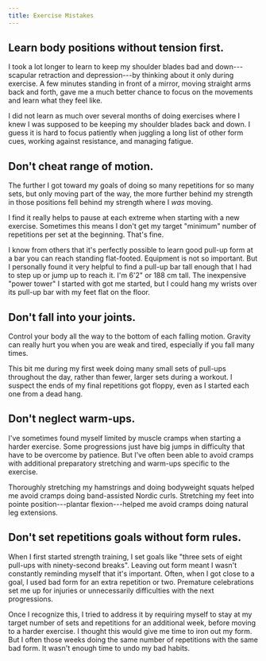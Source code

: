 ```yaml
---
title: Exercise Mistakes
---
```


## Learn body positions without tension first.

I took a lot longer to learn to keep my shoulder blades bad and down---scapular retraction and depression---by thinking about it only during exercise.  A few minutes standing in front of a mirror, moving straight arms back and forth, gave me a much better chance to focus on the movements and learn what they feel like.

I did not learn as much over several months of doing exercises where I knew I was supposed to be keeping my shoulder blades back and down.  I guess it is hard to focus patiently when juggling a long list of other form cues, working against resistance, and managing fatigue.

## Don't cheat range of motion.

The further I got toward my goals of doing so many repetitions for so many sets, but only moving part of the way, the more further behind my strength in those positions fell behind my strength where I _was_ moving.

I find it really helps to pause at each extreme when starting with a new exercise.  Sometimes this means I don't get my target "minimum" number of repetitions per set at the beginning.  That's fine.

I know from others that it's perfectly possible to learn good pull-up form at a bar you can reach standing flat-footed.  Equipment is not so important.  But I personally found it very helpful to find a pull-up bar tall enough that I had to step up or jump up to reach it.  I'm 6'2" or 188 cm tall.  The inexpensive "power tower" I started with got me started, but I could hang my wrists over its pull-up bar with my feet flat on the floor.

## Don't fall into your joints.

Control your body all the way to the bottom of each falling motion.  Gravity can really hurt you when you are weak and tired, especially if you fall many times.

This bit me during my first week doing many small sets of pull-ups throughout the day, rather than fewer, larger sets during a workout.  I suspect the ends of my final repetitions got floppy, even as I started each one from a dead hang.

## Don't neglect warm-ups.

I've sometimes found myself limited by muscle cramps when starting a harder exercise.  Some progressions just have big jumps in difficulty that have to be overcome by patience.  But I've often been able to avoid cramps with additional preparatory stretching and warm-ups specific to the exercise.

Thoroughly stretching my hamstrings and doing bodyweight squats helped me avoid cramps doing band-assisted Nordic curls.  Stretching my feet into pointe position---plantar flexion---helped me avoid cramps doing natural leg extensions.

## Don't set repetitions goals without form rules.

When I first started strength training, I set goals like "three sets of eight pull-ups with ninety-second breaks".  Leaving out form meant I wasn't constantly reminding myself that it's important.  Often, when I got close to a goal, I used bad form for an extra repetition or two.  Premature celebrations set me up for injuries or unnecessarily difficulties with the next progressions.

Once I recognize this, I tried to address it by requiring myself to stay at my target number of sets and repetitions for an additional week, before moving to a harder exercise.  I thought this would give me time to iron out my form.  But I often those weeks doing the same number of repetitions with the same bad form.  It wasn't enough time to undo my bad habits.
